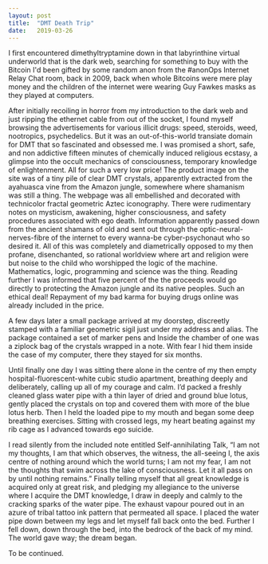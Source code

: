 ```yaml
---
layout: post
title:  "DMT Death Trip"
date:   2019-03-26
---
```


I first encountered dimethyltryptamine down in that labyrinthine virtual underworld that is the dark web, searching for something to buy with the Bitcoin I'd been gifted by some random anon from the #anonOps Internet Relay Chat room, back in 2009, back when whole Bitcoins were mere play money and the children of the internet were wearing Guy Fawkes masks as they played at computers.

After initially recoiling in horror from my introduction to the dark web and just ripping the ethernet cable from out of the socket, I found myself browsing the advertisements for various illicit drugs: speed, steroids, weed, nootropics, psychedelics. But it was an out-of-this-world transiate domain for DMT that so fascinated and obsessed me. I was promised a short, safe, and non addictive fifteen minutes of chemically induced religious ecstasy, a glimpse into the occult mechanics of consciousness, temporary knowledge of enlightenment. All for such a very low price! The product image on the site was of a tiny pile of clear DMT crystals, apparently extracted from the ayahuasca vine from the Amazon jungle, somewhere where shamanism was still a thing. The webpage was all embellished and decorated with technicolor fractal geometric Aztec iconography. There were rudimentary notes on mysticism, awakening, higher consciousness, and safety procedures associated with ego death. Information apparently passed down from the ancient shamans of old and sent out through the optic-neural-nerves-fibre of the internet to every wanna-be cyber-psychonaut who so desired it. All of this was completely and diametrically opposed to my then profane, disenchanted, so rational worldview where art and religion were but noise to the child who worshipped the logic of the machine. Mathematics, logic, programming and science was the thing. Reading further I was informed that five percent of the the proceeds would go directly to protecting the Amazon jungle and its native peoples. Such an ethical deal! Repayment of my bad karma for buying drugs online was already included in the price.

A few days later a small package arrived at my doorstep, discreetly stamped with a familiar geometric sigil just under my address and alias. The package contained a set of marker pens and Inside the chamber of one was a ziplock bag of the crystals wrapped in a note. With fear I hid them inside the case of my computer, there they stayed for six months.

Until finally one day I was sitting there alone in the centre of my then empty hospital-fluorescent-white cubic studio apartment, breathing deeply and deliberately, calling up all of my courage and calm. I’d packed a freshly cleaned glass water pipe with a thin layer of dried and ground blue lotus, gently placed the crystals on top and covered them with more of the blue lotus herb. Then I held the loaded pipe to my mouth and began some deep breathing exercises. Sitting with crossed legs, my heart beating against my rib cage as I advanced towards ego suicide.

I read silently from the included note entitled Self-annihilating Talk, “I am not my thoughts, I am that which observes, the witness, the all-seeing I, the axis centre of nothing around which the world turns; I am not my fear, I am not the thoughts that swim across the lake of consciousness. Let it all pass on by until nothing remains.”
Finally telling myself that all great knowledge is acquired only at great risk, and pledging my allegiance to the universe where I acquire the DMT knowledge, I draw in deeply and calmly to the cracking sparks of the water pipe. The exhaust vapour poured out in an azure of tribal tattoo ink pattern that permeated all space. I placed the water pipe down between my legs and let myself fall back onto the bed. Further I fell down, down through the bed, into the bedrock of the back of my mind. The world gave way; the dream began.

To be continued. 
